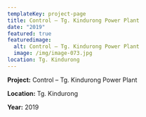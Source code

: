 ```yaml
---
templateKey: project-page
title: Control – Tg. Kindurong Power Plant
date: "2019"
featured: true
featuredimage:
  alt: Control – Tg. Kindurong Power Plant
  image: /img/image-073.jpg
location: Tg. Kindurong
---
```

**Project:** Control – Tg. Kindurong Power Plant

**Location:** Tg. Kindurong

**Year:** 2019